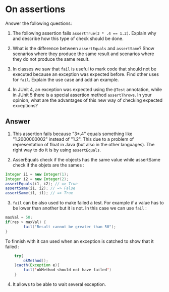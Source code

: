 # On assertions

Answer the following questions:

1. The following assertion fails `assertTrue(3 * .4 == 1.2)`. Explain why and describe how this type of check should be done.

2. What is the difference between `assertEquals` and `assertSame`? Show scenarios where they produce the same result and scenarios where they do not produce the same result.

3. In classes we saw that `fail` is useful to mark code that should not be executed because an exception was expected before. Find other uses for `fail`. Explain the use case and add an example.

4. In JUnit 4, an exception was expected using the `@Test` annotation, while in JUnit 5 there is a special assertion method `assertThrows`. In your opinion, what are the advantages of this new way of checking expected exceptions?

## Answer

1. This assertion fails because "3*.4" equals something like "1.2000000002" instead of "1.2". This due to a problem of representation of float in Java (but also in the other languages). The right way to do it is by using `assertEquals`.

2. AsserEquals check if the objects has the same value while assertSame check if the objets are the sames :

```java
Integer i1 = new Integer(1);
Integer i2 = new Integer(2);
assertEquals(i1, i2); // => True
assertSame(i1, i2); // => False
assertSame(i1, i1); // => True
```

3. `fail` can be also used to make failed a test. For example if a value has to be lower than another but it is not. In this case we can use `fail` :

```java
maxVal = 50;
if(res > maxVal) {
        fail("Result cannot be greater than 50");
}
```

To finnish with it can used when an exception is catched to show that it failed :
```java
    try{
        okMethod();
    }cacth(Exception e){
        fail('okMethod should not have failed')
    }
```

4. It allows to be able to wait several exception.